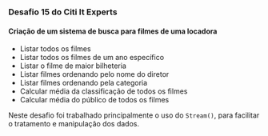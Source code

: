 ### Desafio 15 do Citi It Experts

#### Criação de um sistema de busca para filmes de uma locadora

* Listar todos os filmes
* Listar todos os filmes de um ano específico
* Listar o filme de maior bilheteria
* Listar filmes ordenando pelo nome do diretor
* Listar filmes ordenando pela categoria
* Calcular média da classificação de todos os filmes
* Calcular média do público de todos os filmes

Neste desafio foi trabalhado principalmente o uso do `Stream()`, para facilitar o tratamento e manipulação dos dados.
